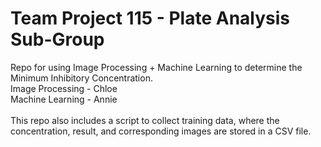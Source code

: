# Team Project 115 - Plate Analysis Sub-Group
Repo for using Image Processing + Machine Learning to determine the Minimum Inhibitory Concentration.\
Image Processing - Chloe\
Machine Learning - Annie\
\
This repo also includes a script to collect training data, where the concentration, result, and corresponding images are stored in a CSV file.
